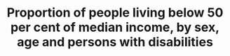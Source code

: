 ---
data_non_statistical: true
goal_meta_link: http://unstats.un.org/sdgs/files/metadata-compilation/Metadata-Goal-10.pdf
graph: null
graph_title: Proportion of people living below 50 per cent of median income, by sex,
  age and persons with disabilities
graph_type: null
has_metadata: true
indicator: 10.2.1
indicator_definition: The indicator is calculated as the proportion of persons living
  in households (adjusted for household size) below 60% of the national median income,
  using population-weighted subgroup estimates from household surveys.
indicator_name: Proportion of people living below 50 per cent of median income, by
  sex, age and persons with disabilities
indicator_sort_order: 10-02-01
indicator_variable: null
layout: indicator
national_geographical_coverage: United States
permalink: /10-2-1/
published: true
rationale_interpretation: This indicator is a measure of relative income poverty at
  the national level. It measures how far individuals are from the median standard
  of living, approximating a measure of social exclusion. Persons living in relative
  poverty often experience many other forms of social and economic disadvantage through
  unemployment, poor housing, inadequate health care and barriers in accessing education
  and economic, social, political and cultural activities, which can result from social
  stigmatisation.
reporting_status: notstarted
sdg_goal: 10
source_active_1: true
source_notes_1: null
source_title_1: null
target: By 2030, empower and promote the social, economic and political inclusion
  of all, irrespective of age, sex, disability, race, ethnicity, origin, religion
  or economic or other status.
target_id: '10.2'
title: Proportion of people living below 50 per cent of median income, by sex, age
  and persons with disabilities
un_custodial_agency: World Bank
un_designated_tier: '3'
variable_description: null
variable_notes: null
---